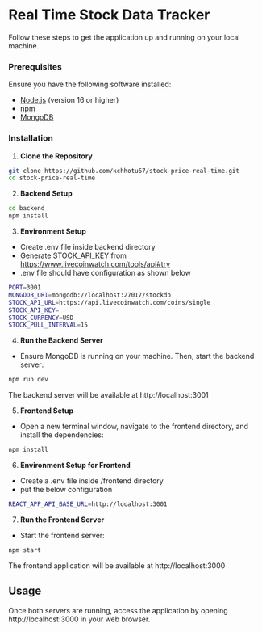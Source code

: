 # Real Time Stock Data Tracker

Follow these steps to get the application up and running on your local machine.

### Prerequisites

Ensure you have the following software installed:

- [Node.js](https://nodejs.org/) (version 16 or higher)
- [npm](https://www.npmjs.com/)
- [MongoDB](https://www.mongodb.com/try/download/community)

### Installation
1. **Clone the Repository**
```bash
git clone https://github.com/kchhotu67/stock-price-real-time.git
cd stock-price-real-time
```
2. **Backend Setup**
```bash
cd backend
npm install
```

3. **Environment Setup**
- Create .env file inside backend directory
- Generate STOCK_API_KEY from https://www.livecoinwatch.com/tools/api#try
- .env file should have configuration as shown below
```bash
PORT=3001
MONGODB_URI=mongodb://localhost:27017/stockdb
STOCK_API_URL=https://api.livecoinwatch.com/coins/single
STOCK_API_KEY=
STOCK_CURRENCY=USD
STOCK_PULL_INTERVAL=15
```

4. **Run the Backend Server**

- Ensure MongoDB is running on your machine. Then, start the backend server:
```bash
npm run dev
```
The backend server will be available at http://localhost:3001


5. **Frontend Setup**
- Open a new terminal window, navigate to the frontend directory, and install the dependencies:
```bash
npm install
```
6. **Environment Setup for Frontend**
- Create a .env file inside /frontend directory
- put the below configuration
```bash
REACT_APP_API_BASE_URL=http://localhost:3001
```

7. **Run the Frontend Server**
- Start the frontend server:
```bash
npm start
```
The frontend application will be available at http://localhost:3000

## Usage
Once both servers are running, access the application by opening http://localhost:3000 in your web browser.
